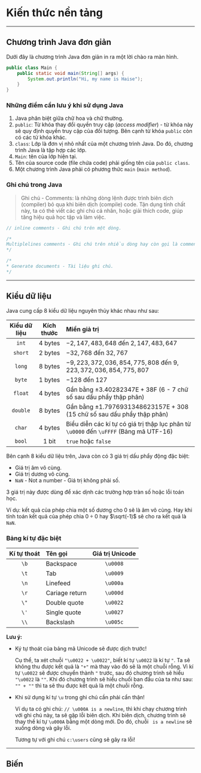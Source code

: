 
# Kiến thức nền tảng

---

## Chương trình Java đơn giản

Dưới đây là chương trình Java đơn giản in ra một lời chào ra màn hình.

```java
public class Main {
    public static void main(String[] args) {
        System.out.println("Hi, my name is Haise");
    }
}
```

### Những điểm cần lưu ý khi sử dụng Java

1. Java phân biệt giữa chữ hoa và chữ thường.
2. `public`: Từ khóa thay đổi quyền truy cập (*access modifier*) - từ khóa này sẽ quy định quyền truy cập của đối tượng. Bên cạnh từ khóa `public` còn có các từ khóa khác.
3. `class`: Lớp là đơn vị nhỏ nhất của một chương trình Java. Do đó, chương trình Java là tập hợp các lớp.
4. `Main`: tên của lớp hiện tại.
5. Tên của source code (file chứa code) phải giống tên của `public class`.
6. Một chương trình Java phải có phương thức `main` (`main method`).

### Ghi chú trong Java

> Ghi chú - Comments: là những dòng lệnh được trình biên dịch (compiler) bỏ qua khi biên dịch (compile) code. Tận dụng tính chất này, ta có thẻ viết các ghi chú cá nhân, hoặc giải thích code, giúp tăng hiệu quả học tập và làm việc.

```java
// inline comments - Ghi chú trên một dòng.

/*
Multiplelines comments - Ghi chú trên nhiều dòng hay còn gọi là comment block (khối ghi chú).
*/

/*
* Generate documents - Tài liệu ghi chú.
*/
```

---

## Kiểu dữ liệu

Java cung cấp $8$ kiểu dữ liệu nguyên thủy khác nhau như sau:

| Kiểu dữ liệu | Kích thước | Miền giả trị                                                                           |
| :----------: | :--------: | :------------------------------------------------------------------------------------- |
|    `int`     |  4 bytes   | $-2, 147, 483, 648$ đến $2, 147, 483, 647$                                             |
|   `short`    |  2 bytes   | $-32, 768$ đến $32, 767$                                                               |
|    `long`    |  8 bytes   | $-9, 223, 372, 036, 854, 775, 808$ đến $9, 223, 372, 036, 854, 775, 807$               |
|    `byte`    |  1 bytes   | $-128$ đến $127$                                                                       |
|   `float`    |  4 bytes   | Gần bằng $\pm 3.40282347\text{E} + 38\text{F}$ (6 - 7 chữ số sau dấu phẩy thập phân)   |
|   `double`   |  8 bytes   | Gần bằng $\pm 1.7976931348623157\text{E} + 308$ (15 chữ số sau dấu phẩy thập phân)     |
|    `char`    |  4 bytes   | Biểu diễn các kí tự có giá trị thập lục phân từ `\u0000` đến `\uFFFF` (Bảng mã UTF-16) |
|    `bool`    |   1 bit    | `true` hoặc `false`                                                                    |


Bên cạnh $8$ kiểu dữ liệu trên, Java còn có $3$ giá trị dấu phẩy động đặc biệt:

- Giá trị âm vô cùng.
- Giá trị dương vô cùng.
- `NaN` - Not a number - Giá trị không phải số.

$3$ giá trị này được dùng để xác dịnh các trường hợp tràn số hoặc lỗi toán học.

Ví dụ: kết quả của phép chia một số dương cho $0$ sẽ là âm vô cùng. Hay khi tính toán kết quả của phép chia $0 \div 0$ hay $\sqrt(-1)$ sẽ cho ra kết quả là `NaN`.

### Bảng kí tự đặc biệt

| Kí tự thoát | Tên gọi        | Giá trị Unicode |
| :---------: | :------------- | :-------------: |
|    `\b`     | Backspace      |    `\u0008`     |
|    `\t`     | Tab            |    `\u0009`     |
|    `\n`     | Linefeed       |    `\u000a`     |
|    `\r`     | Cariage return |    `\u000d`     |
|    `\"`     | Double quote   |    `\u0022`     |
|    `\'`     | Single quote   |    `\u0027`     |
|    `\\`     | Backslash      |    `\u005c`     |


**Lưu ý:** 

- Ký tự thoát của bảng mã Unicode sẽ được dịch trước! 

    Cụ thể, ta xét chuỗi `"\u0022 + \u0022"`, biết kí tự `\u0022` là kí tự `"`. Ta sẽ không thu được kết quả là `"+"` mà thay vào đó sẽ là một chuỗi rỗng. Vì kí tự `\u0022` sẽ được chuyển thành `"` trước, sau đó chương trình sẽ hiểu `"\u0022` là `""`. Khi đó chương trình sẽ hiểu chuối ban đầu của ta như sau: `"" + ""` thì ta sẽ thu được kết quả là một chuỗi rỗng.

- Khi sử dụng kí tự `\u` trong ghi chú cần phải cẩn thận!

    Ví dụ ta có ghi chú: `// \u000A is a newline`, thì khi chạy chương trình với ghi chú này, ta sẽ gặp lỗi biên dịch. Khi biên dịch, chương trình sẽ thay thế kí tự `\u000A` bằng một dòng mới. Do đó, chuỗi ` is a newline` sẽ xuống dòng và gây lỗi.

    Tương tự với ghi chú `c:\users` cũng sẽ gây ra lỗi!

---

## Biến

